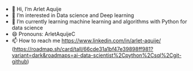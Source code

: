 - 👋 Hi, I’m Arlet Aquije
- 👀 I’m interested in Data science and Deep learning
- 🌱 I’m currently learning machine learning and algorithms with Python for data science
- 😄 Pronouns: ArletAquijeC
- 📫 How to reach me https://www.linkedin.com/in/arlet-aquije/
(https://roadmap.sh/card/tall/66cde31a1bf47e39898ff981?variant=dark&roadmaps=ai-data-scientist%2Cpython%2Csql%2Cgit-github)
